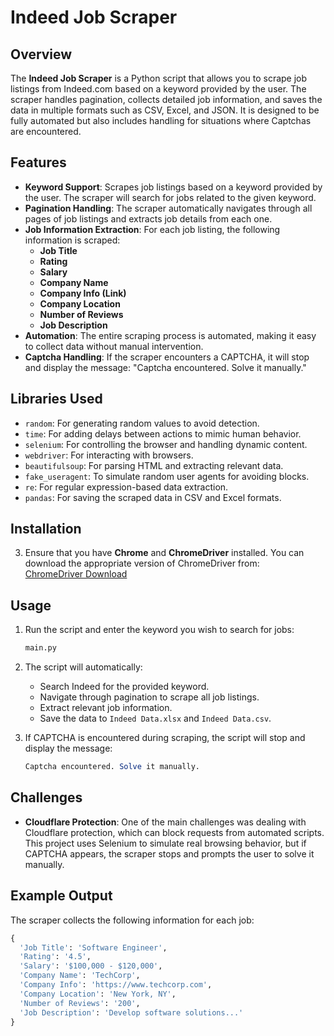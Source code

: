# Indeed Job Scraper

## Overview

The **Indeed Job Scraper** is a Python script that allows you to scrape job listings from Indeed.com based on a keyword provided by the user. The scraper handles pagination, collects detailed job information, and saves the data in multiple formats such as CSV, Excel, and JSON. It is designed to be fully automated but also includes handling for situations where Captchas are encountered.

## Features

- **Keyword Support**: Scrapes job listings based on a keyword provided by the user. The scraper will search for jobs related to the given keyword.
- **Pagination Handling**: The scraper automatically navigates through all pages of job listings and extracts job details from each one.
- **Job Information Extraction**: For each job listing, the following information is scraped:
  - **Job Title**
  - **Rating**
  - **Salary**
  - **Company Name**
  - **Company Info (Link)**
  - **Company Location**
  - **Number of Reviews**
  - **Job Description**
- **Automation**: The entire scraping process is automated, making it easy to collect data without manual intervention.
- **Captcha Handling**: If the scraper encounters a CAPTCHA, it will stop and display the message: 
"Captcha encountered. Solve it manually."

## Libraries Used

- `random`: For generating random values to avoid detection.
- `time`: For adding delays between actions to mimic human behavior.
- `selenium`: For controlling the browser and handling dynamic content.
- `webdriver`: For interacting with browsers.
- `beautifulsoup`: For parsing HTML and extracting relevant data.
- `fake_useragent`: To simulate random user agents for avoiding blocks.
- `re`: For regular expression-based data extraction.
- `pandas`: For saving the scraped data in CSV and Excel formats.

## Installation

3. Ensure that you have **Chrome** and **ChromeDriver** installed. You can download the appropriate version of ChromeDriver from:  
   [ChromeDriver Download](https://sites.google.com/a/chromium.org/chromedriver/)

## Usage

1. Run the script and enter the keyword you wish to search for jobs:
    
    ```bash
    main.py
    ```

2. The script will automatically:
    - Search Indeed for the provided keyword.
    - Navigate through pagination to scrape all job listings.
    - Extract relevant job information.
    - Save the data to `Indeed Data.xlsx` and `Indeed Data.csv`.

3. If CAPTCHA is encountered during scraping, the script will stop and display the message:
    
    ```mathematica
    Captcha encountered. Solve it manually.
    ```
## Challenges

* **Cloudflare Protection**: One of the main challenges was dealing with Cloudflare protection, which can block requests from automated scripts. This project uses Selenium to simulate real browsing behavior, but if CAPTCHA appears, the scraper stops and prompts the user to solve it manually.

## Example Output

The scraper collects the following information for each job:

```python
{
  'Job Title': 'Software Engineer',
  'Rating': '4.5',
  'Salary': '$100,000 - $120,000',
  'Company Name': 'TechCorp',
  'Company Info': 'https://www.techcorp.com',
  'Company Location': 'New York, NY',
  'Number of Reviews': '200',
  'Job Description': 'Develop software solutions...'
}

